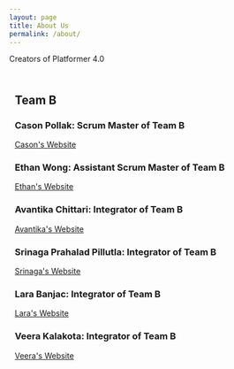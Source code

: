 ```yaml
---
layout: page
title: About Us
permalink: /about/
---
```


Creators of Platformer 4.0

<div style="border: 2px solid lightpurple; padding: 10px;">

<h2>Team B</h2>

<h3>Cason Pollak: Scrum Master of Team B</h3>
<a href="https://casonpollak.github.io/cason_2025/">Cason's Website</a>

<h3>Ethan Wong: Assistant Scrum Master of Team B</h3>
<a href="https://ethanwong2008.github.io/ethan_2027/">Ethan's Website</a>

<h3>Avantika Chittari: Integrator of Team B</h3>
<a href="https://avantikachittari.github.io/Avantika_2025_2/">Avantika's Website</a>

<h3>Srinaga Prahalad Pillutla: Integrator of Team B</h3>
<a href="https://prahalad-ship-it.github.io/Srinaga_2025/">Srinaga's Website</a>

<h3>Lara Banjac: Integrator of Team B</h3>
<a href="https://lara3333.github.io/Lara_2025/">Lara's Website</a>

<h3>Veera Kalakota: Integrator of Team B</h3>
<a href="https://veerakalakota.github.io/Veera_2025/">Veera's Website</a>

</div>

